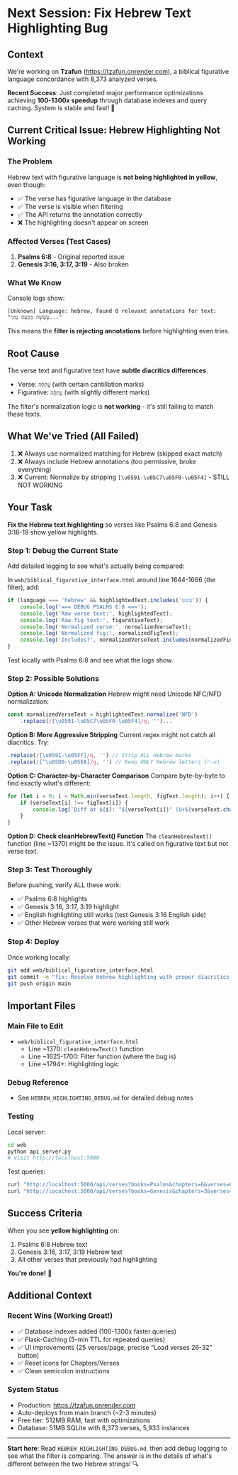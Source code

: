 # Next Session: Fix Hebrew Text Highlighting Bug

## Context
We're working on **Tzafun** (https://tzafun.onrender.com), a biblical figurative language concordance with 8,373 analyzed verses.

**Recent Success**: Just completed major performance optimizations achieving **100-1300x speedup** through database indexes and query caching. System is stable and fast! 🎉

## Current Critical Issue: Hebrew Highlighting Not Working

### The Problem
Hebrew text with figurative language is **not being highlighted in yellow**, even though:
- ✅ The verse has figurative language in the database
- ✅ The verse is visible when filtering
- ✅ The API returns the annotation correctly
- ❌ The highlighting doesn't appear on screen

### Affected Verses (Test Cases)
1. **Psalms 6:8** - Original reported issue
2. **Genesis 3:16, 3:17, 3:19** - Also broken

### What We Know
Console logs show:
```
[Unknown] Language: hebrew, Found 0 relevant annotations for text: "עָשְׁשָׁה מִכַּעַס עֵינִי..."
```

This means the **filter is rejecting annotations** before highlighting even tries.

## Root Cause
The verse text and figurative text have **subtle diacritics differences**:
- Verse: `עָ֝תְקָ֗ה` (with certain cantillation marks)
- Figurative: `עָתְקָ֗ה` (with slightly different marks)

The filter's normalization logic is **not working** - it's still failing to match these texts.

## What We've Tried (All Failed)
1. ❌ Always use normalized matching for Hebrew (skipped exact match)
2. ❌ Always include Hebrew annotations (too permissive, broke everything)
3. ❌ Current: Normalize by stripping `[\u0591-\u05C7\u05F0-\u05F4]` - STILL NOT WORKING

## Your Task

**Fix the Hebrew text highlighting** so verses like Psalms 6:8 and Genesis 3:16-19 show yellow highlights.

### Step 1: Debug the Current State
Add detailed logging to see what's actually being compared:

In `web/biblical_figurative_interface.html` around line 1644-1666 (the filter), add:
```javascript
if (language === 'hebrew' && highlightedText.includes('עשש')) {
    console.log('=== DEBUG PSALMS 6:8 ===');
    console.log('Raw verse text:', highlightedText);
    console.log('Raw fig text:', figurativeText);
    console.log('Normalized verse:', normalizedVerseText);
    console.log('Normalized fig:', normalizedFigText);
    console.log('Includes?', normalizedVerseText.includes(normalizedFigText));
}
```

Test locally with Psalms 6:8 and see what the logs show.

### Step 2: Possible Solutions

**Option A: Unicode Normalization**
Hebrew might need Unicode NFC/NFD normalization:
```javascript
const normalizedVerseText = highlightedText.normalize('NFD')
    .replace(/[\u0591-\u05C7\u05F0-\u05F4]/g, '')...
```

**Option B: More Aggressive Stripping**
Current regex might not catch all diacritics. Try:
```javascript
.replace(/[\u0591-\u05FF]/g, '') // Strip ALL Hebrew marks
.replace(/[^\u05D0-\u05EA]/g, '') // Keep ONLY Hebrew letters (א-ת)
```

**Option C: Character-by-Character Comparison**
Compare byte-by-byte to find exactly what's different:
```javascript
for (let i = 0; i < Math.min(verseText.length, figText.length); i++) {
    if (verseText[i] !== figText[i]) {
        console.log(`Diff at ${i}: "${verseText[i]}" (U+${verseText.charCodeAt(i).toString(16).toUpperCase()})`);
    }
}
```

**Option D: Check cleanHebrewText() Function**
The `cleanHebrewText()` function (line ~1370) might be the issue. It's called on figurative text but not verse text.

### Step 3: Test Thoroughly
Before pushing, verify ALL these work:
- ✅ Psalms 6:8 highlights
- ✅ Genesis 3:16, 3:17, 3:19 highlight
- ✅ English highlighting still works (test Genesis 3:16 English side)
- ✅ Other Hebrew verses that were working still work

### Step 4: Deploy
Once working locally:
```bash
git add web/biblical_figurative_interface.html
git commit -m "fix: Resolve Hebrew highlighting with proper diacritics normalization"
git push origin main
```

## Important Files

### Main File to Edit
- `web/biblical_figurative_interface.html`
  - Line ~1370: `cleanHebrewText()` function
  - Line ~1625-1700: Filter function (where the bug is)
  - Line ~1794+: Highlighting logic

### Debug Reference
- See `HEBREW_HIGHLIGHTING_DEBUG.md` for detailed debug notes

### Testing
Local server:
```bash
cd web
python api_server.py
# Visit http://localhost:5000
```

Test queries:
```bash
curl "http://localhost:5000/api/verses?books=Psalms&chapters=6&verses=8"
curl "http://localhost:5000/api/verses?books=Genesis&chapters=3&verses=16-19"
```

## Success Criteria
When you see **yellow highlighting** on:
1. Psalms 6:8 Hebrew text
2. Genesis 3:16, 3:17, 3:19 Hebrew text
3. All other verses that previously had highlighting

**You're done!** 🎉

## Additional Context

### Recent Wins (Working Great!)
- ✅ Database indexes added (100-1300x faster queries)
- ✅ Flask-Caching (5-min TTL for repeated queries)
- ✅ UI improvements (25 verses/page, precise "Load verses 26-32" button)
- ✅ Reset icons for Chapters/Verses
- ✅ Clean semicolon instructions

### System Status
- Production: https://tzafun.onrender.com
- Auto-deploys from main branch (~2-3 minutes)
- Free tier: 512MB RAM, fast with optimizations
- Database: 51MB SQLite with 8,373 verses, 5,933 instances

---

**Start here**: Read `HEBREW_HIGHLIGHTING_DEBUG.md`, then add debug logging to see what the filter is comparing. The answer is in the details of what's different between the two Hebrew strings! 🔍
